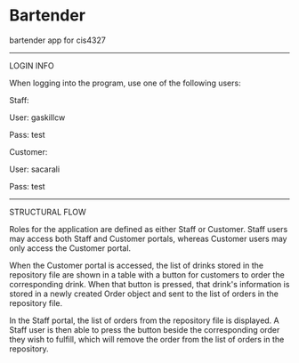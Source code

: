 # Bartender
bartender app for cis4327

----------------------------------------------------------------
LOGIN INFO

When logging into the program, use one of the following users:

Staff:

User: gaskillcw

Pass: test


Customer:

User: sacarali

Pass: test

----------------------------------------------------------------
STRUCTURAL FLOW

Roles for the application are defined as either Staff or Customer. 
Staff users may access both Staff and Customer portals, 
whereas Customer users may only access the Customer portal.

When the Customer portal is accessed, the list of drinks stored
in the repository file are shown in a table with a button for
customers to order the corresponding drink.
When that button is pressed, that drink's information is stored 
in a newly created Order object and sent to the list of orders
in the repository file.

In the Staff portal, the list of orders from the repository file
is displayed. A Staff user is then able to press the button beside
the corresponding order they wish to fulfill, which will remove the
order from the list of orders in the repository.



